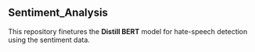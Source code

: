 ## Sentiment_Analysis
This repository finetures the **Distill BERT** model for hate-speech detection using the sentiment data.
